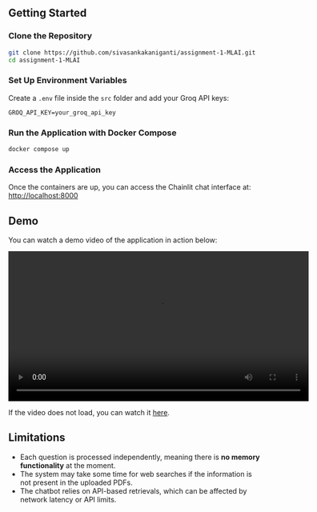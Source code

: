 ## Getting Started

### Clone the Repository
```bash
git clone https://github.com/sivasankakaniganti/assignment-1-MLAI.git
cd assignment-1-MLAI
```

### Set Up Environment Variables
Create a `.env` file inside the `src` folder and add your Groq API keys:
```env
GROQ_API_KEY=your_groq_api_key
```

### Run the Application with Docker Compose
```bash
docker compose up
```

### Access the Application
Once the containers are up, you can access the Chainlit chat interface at:
[http://localhost:8000](http://localhost:8000)

## Demo
You can watch a demo video of the application in action below:

<video width="600" controls>
  <source src="video/demo.mp4" type="video/mp4">
  Your browser does not support the video tag.
</video>

If the video does not load, you can watch it [here](video/demo.mp4).

## Limitations
- Each question is processed independently, meaning there is **no memory functionality** at the moment.
- The system may take some time for web searches if the information is not present in the uploaded PDFs.
- The chatbot relies on API-based retrievals, which can be affected by network latency or API limits.

